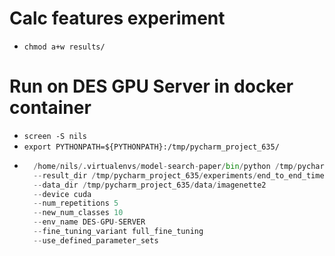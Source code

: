 # Calc features experiment

- `chmod a+w results/`

# Run on DES GPU Server in docker container
- `screen -S nils`
- `export PYTHONPATH=${PYTHONPATH}:/tmp/pycharm_project_635/`
- ```python
    /home/nils/.virtualenvs/model-search-paper/bin/python /tmp/pycharm_project_635/experiments/end_to_end_times/calc_features/calc_features_exp.py
    --result_dir /tmp/pycharm_project_635/experiments/end_to_end_times/calc_features/results
    --data_dir /tmp/pycharm_project_635/data/imagenette2
    --device cuda
    --num_repetitions 5
    --new_num_classes 10
    --env_name DES-GPU-SERVER
    --fine_tuning_variant full_fine_tuning
    --use_defined_parameter_sets
```

